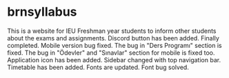 # brnsyllabus
This is a website for IEU Freshman year students to inform other students about the exams and assignments.
Discord button has been added.
Finally completed.
Mobile version bug fixed.
The bug in "Ders Programı" section is fixed.
The bug in "Ödevler" and "Sınavlar" section for mobile is fixed too.
Application icon has been added.
Sidebar changed with top navigation bar.
Timetable has been added.
Fonts are updated.
Font bug solved.